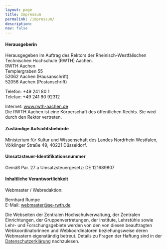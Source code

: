 ```yaml
---
layout: page
title: Impressum
permalink: /impressum/
description: 
nav: false
---
```

#### Herausgeberin
Herausgegeben im Auftrag des Rektors der Rheinisch-Westfälischen 
Technischen Hochschule (RWTH) Aachen.<br>
RWTH Aachen<br>
Templergraben 55<br>
52062 Aachen (Hausanschrift)<br>
52056 Aachen (Postanschrift)

Telefon: +49 241 80 1<br>
Telefax: +49 241 80 92312

Internet: www.rwth-aachen.de<br>
Die RWTH Aachen ist eine Körperschaft des öffentlichen Rechts. 
Sie wird durch den Rektor vertreten.

#### Zuständige Aufsichtsbehörde
Ministerium für Kultur und Wissenschaft des Landes Nordrhein 
Westfalen, Völklinger Straße 49, 40221 Düsseldorf.

#### Umsatzsteuer-Identifikationsnummer
Gemäß Par. 27 a Umsatzsteuergesetz: DE 121689807

#### Inhaltliche Verantwortlichkeit
Webmaster / Webredaktion:

Bernhard Rumpe<br>
E-Mail: webmaster@se-rwth.de

Die Webseiten der Zentralen Hochschulverwaltung, der Zentralen 
Einrichtungen, der Gruppenvertretungen, der Institute, Lehrstühle 
sowie Lehr- und Forschungsgebiete werden von den von diesen 
beauftragten Webkoordinatorinnen und Webkoordinatoren beziehungsweise 
deren Webmastern eigenständig betreut. Details zu Fragen der Haftung 
sind in der 
[Datenschutzerklärung](http://www.itc.rwth-aachen.de/go/id/myfc/) 
nachzulesen.
